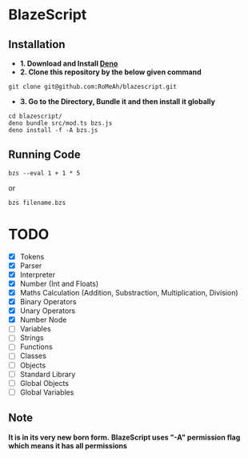 # BlazeScript

## Installation

- **1. Download and Install [Deno](https://deno.land/#installation)**
- **2. Clone this repository by the below given command**
```console
git clone git@github.com:RoMeAh/blazescript.git
```
- **3. Go to the Directory, Bundle it and then install it globally**
```console
cd blazescript/
deno bundle src/mod.ts bzs.js
deno install -f -A bzs.js
```

## Running Code

```console
bzs --eval 1 + 1 * 5
```
or
```console
bzs filename.bzs
```
# TODO
- [x] Tokens
- [x] Parser
- [x] Interpreter
- [x] Number (Int and Floats)
- [x] Maths Calculation (Addition, Substraction, Multiplication, Division)
- [x] Binary Operators
- [x] Unary Operators
- [x] Number Node
- [ ] Variables
- [ ] Strings
- [ ] Functions
- [ ] Classes
- [ ] Objects
- [ ] Standard Library
- [ ] Global Objects
- [ ] Global Variables

## Note
**It is in its very new born form.**
**BlazeScript uses "-A" permission flag which means it has all permissions**